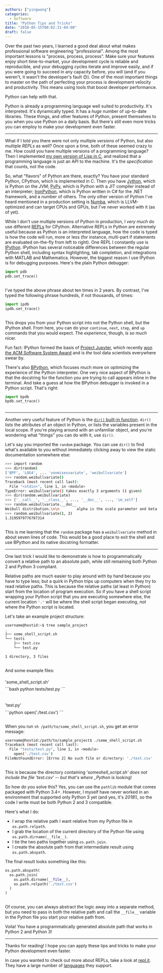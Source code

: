 ```yaml
---
authors: ["yingwang"]
categories:
  - Software
title: "Python Tips and Tricks"
date: "2018-05-15T00:02:31-04:00"
draft: false
---
```


Over the past two years, I learned a good deal about what makes professional software engineering "professional". Among the most important lessons is "process, process, process". Make sure your features enjoy short time-to-market, your development cycle is reliable and reproducible, and your debugging cycles iterate and improve easily, and if you were going to succeed in any capacity before, you will (and if you weren't, it wasn't the developer's fault :blush:). One of the most important things to master on the path of perfecting your process is development velocity and productivity. This means using tools that boost developer performance.

Python can help with that.

Python is already a programming language well suited to productivity. It's interpreted. It's dynamically typed. It has a _huge_ number of up-to-date libraries. These things, and other features of Python, present themselves to you when you use Python on a daily basis. But there's still even more tricks you can employ to make your development even faster.

---

What if I told you there were not only multiple _versions_ of Python, but also multiple _REPLs_ as well? Once upon a time, both of these seemed crazy to me. How could you have multiple versions of a programming language? Then I implemented [my own version of Lisp in C](https://github.com/yingw787/c-lisp), and realized that a programming language is just an API to the machine. It's the _specification_ that counts, not the code.

So, what "flavors" of Python are there, exactly? You have your standard Python, CPython, which is implemented in C. Then you have [Jython](http://www.jython.org/), which is Python on the JVM; [PyPy](http://pypy.org/), which is Python with a JIT compiler instead of an interpreter; [IronPython](http://ironpython.net/), which is Python written in C# for the .NET framework, and a number of others. The only other version of Python I've heard mentioned in a production setting is [Numba](http://numba.pydata.org/), which is LLVM-optimized and can target CPUs and GPUs, but I've never worked with it (as of yet).

While I don't use multiple versions of Python in production, I _very much_ do use different [REPLs](https://en.wikipedia.org/wiki/Read%E2%80%93eval%E2%80%93print_loop) for CPython. Alternative REPLs in Python are extremely useful because as Python is an interpreted language, how the code is typed is how the code will run, more or less (for instance, multi-part if statements are evaluated on-the-fly from left to right). One REPL I constantly use is [IPython](http://ipython.org/). IPython has several noticeable differences between the regular Python shell, including syntax highlighting, tab completion, and integrations with MATLAB and Mathematica. However, the biggest reason I use IPython is for debugging purposes. Here's the plain Python debugger:

```python
import pdb
pdb.set_trace()
```

<hr style="height:-100pt; visibility:hidden;" />

I've typed the above phrase about ten times in 2 years. By contrast, I've typed the following phrase hundreds, if not thousands, of times:

```python
import ipdb
ipdb.set_trace()
```

<hr style="height:-100pt; visibility:hidden;" />

This drops you from your Python script into not the Python shell, but the IPython shell. From here, you can do your `continue`, `next`, `step`, and `up` commands that you would expect. The _experience_, though, is _so much_ nicer.

Fun fact: IPython formed the basis of [Project Jupyter](http://jupyter.org/), which recently [won the ACM Software System Award](https://blog.jupyter.org/jupyter-receives-the-acm-software-system-award-d433b0dfe3a2) and is _the_ tool data scientists everywhere swear by.

There's also [BPython](https://bpython-interpreter.org/about.html), which focuses much more on optimizing the experience of the Python interpreter. One very nice aspect of BPython is that the docstring for the function you are trying to call appears inline in the terminal. And take a guess at how the BPython debugger is invoked in a Python script. That's right:

```python
import bpdb
bpdb.set_trace()
```

<hr style="height:-100pt; visibility:hidden;" />

---

Another very useful feature of Python is the [`dir()` built-in function](https://docs.python.org/3/library/functions.html#dir). `dir()` lists the attributes of an object in Python, or lists the variables present in the local scope. If you're playing around with an unfamiliar object, and you're wondering what "things" you can do with it, use `dir()`.

Let's say you imported the `random` package. You can use `dir()` to find what's available to you without immediately clicking away to view the static documentation somewhere else:

```bash
>>> import random
>>> dir(random)
['BPF', 'LOG4', ... 'vonmisesvariate', 'weibullvariate']
>>> random.weibullvariate()
Traceback (most recent call last):
  File "<stdin>", line 1, in <module>
TypeError: weibullvariate() takes exactly 3 arguments (1 given)
>>> dir(random.weibullvariate)
>>> ['__call__', '__class__', ..., '__doc__', ..., 'im_self']
>>> random.weibullvariate.__doc__
Weibull distribution.\n\n        alpha is the scale parameter and beta is the shape parameter.\n\n
>>> random.weibullvariate(1, 2)
1.3195979776787314
```

<hr style="height:-100pt; visibility:hidden;" />

This is me learning that the `random` package has a `weibullvariate` method in about seven lines of code. This would be a good place to exit the shell and use BPython and its native docstring formatter.

---

One last trick I would like to demonstrate is how to programmatically convert a relative path to an absolute path, while still remaining both Python 2 and Python 3 compliant.

Relative paths are much easier to play around with by hand because you have to type less; but a quirk in Python trips up computers when they try to read relative paths. This is because the relative paths (at least in Python) start from the location of program execution. So if you have a shell script wrapping your Python script that you are executing somewhere else, the current location `'.'` will be where the shell script began executing, _not_ where the Python script is located.

Let's take an example project structure:

```bash
username@hostid:~$ tree sample_project
.
├── some_shell_script.sh
└── tests
    ├── test.csv
    └── test.py

1 directory, 3 files
```

<hr style="height:-100pt; visibility:hidden;" />

And some example files:

<hr style="height:-100pt; visibility:hidden;" />
<p style="line-height: 0.1;">'some_shell_script.sh'</p>
```bash
python tests/test.py
```
<hr style="height:-100pt; visibility:hidden;" />

<hr style="height:-100pt; visibility:hidden;" />
<p style="line-height: 0.1;">'test.py'</p>
```python
open('./test.csv')
```
<hr style="height:-100pt; visibility:hidden;" />

When you run `sh /path/to/some_shell_script.sh`, you get an error message:

```bash
username@hostid:/path/to/sample_project$ ./some_shell_script.sh
Traceback (most recent call last):
  File "tests/test.py", line 1, in <module>
    open('./test.csv')
FileNotFoundError: [Errno 2] No such file or directory: './test.csv'
```

<hr style="height:-100pt; visibility:hidden;" />

This is because the directory containing 'some*shell_script.sh' does not include the file 'test.csv' -- but that's where \_Python* is looking!

So how do you solve this? Yes, you can use the `pathlib` module that comes packaged with Python 3.4+. However, I myself have never worked in an environment that supported only Python 3 yet (and yes, it's _2018_!), so the code I write must be both Python 2 and 3 compatible.

Here's what I do:

- I wrap the relative path I want relative from my Python file in `os.path.relpath`.
- I grab the location of the current directory of the Python file using `os.path.dirname(__file__)`.
- I tie the two paths together using `os.path.join`.
- I create the absolute path from that intermediate result using `os.path.abspath`.

The final result looks something like this:

```python
os.path.abspath(
  os.path.join(
    os.path.dirname(__file__),
    os.path.relpath('./test.csv')
  )
)
```

<hr style="height:-100pt; visibility:hidden;" />

Of course, you can always abstract the logic away into a separate method, but you need to pass in both the relative path and call the `__file__` variable in the Python file you start your relative path from.

Voila! You have a programmatically generated absolute path that works in Python 2 and Python 3!

---

Thanks for reading! I hope you can apply these tips and tricks to make your Python development even faster.

In case you wanted to check out more about REPLs, take a look at [repl.it](https://repl.it). They have a large number of [languages](https://repl.it/languages) they support.
